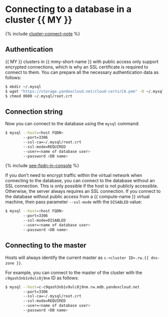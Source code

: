 # Connecting to a database in a cluster {{ MY }}

{% include [cluster-connect-note](../../_includes/mdb/cluster-connect-note.md) %}

## Authentication

{{ MY }} clusters in {{ mmy-short-name }} with public access only support encrypted connections, which is why an SSL certificate is required to connect to them. You can prepare all the necessary authentication data as follows:

```bash
$ mkdir ~/.mysql
$ wget "https://storage.yandexcloud.net/cloud-certs/CA.pem" -O ~/.mysql/root.crt
$ chmod 0600 ~/.mysql/root.crt
```

## Connection string

Now you can connect to the database using the `mysql` command:

```bash
$ mysql --host=<host FQDN>
        --port=3306
        --ssl-ca=~/.mysql/root.crt
        --ssl-mode=REQUIRED
        --user=<name of database user>
        --password <DB name>
```

{% include [see-fqdn-in-console](../../_includes/mdb/see-fqdn-in-console.md) %}

If you don't need to encrypt traffic within the virtual network when connecting to the database, you can connect to the database without an SSL connection. This is only possible if the host is not publicly accessible. Otherwise, the server always requires an SSL connection. If you connect to the database without public access from a  {{ compute-name }} virtual machine, then pass parameter `--ssl-mode` with the `DISABLED` value:

```bash
$ mysql --host=<host FQDN>
        --port=3306
        --ssl-mode=DISABLED
        --user=<name of database user>
        --password <DB name>
```

## Connecting to the master

Hosts will always identify the current master as `c-<cluster ID>.rw.{{ dns-zone }}`.

For example, you can connect to the master of the cluster with the `c9qash3nb1v9ulc8j9nm` ID as follows:

```bash
$ mysql --host=c-c9qash3nb1v9ulc8j9nm.rw.mdb.yandexcloud.net
        --port=3306
        --ssl-ca=~/.mysql/root.crt
        --ssl-mode=REQUIRED
        --user=<name of database user>
        --password <DB name>
```

